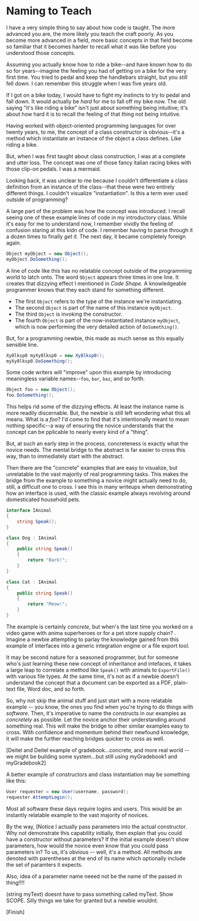 # Naming to Teach

I have a very simple thing to say about how code is taught. The more advanced you are, the more likely you teach the craft poorly. As you become more advanced in a field, more basic concepts in that field become so familiar that it becomes harder to recall what it was like before you understood those concepts. 

Assuming you actually know how to ride a bike--and have known how to do so for years--imagine the feeling you had of getting on a bike for the very first time. You tried to pedal and keep the handlebars straight, but you _still_ fell down. I can remember this struggle when I was five years old. 

If I got on a bike today, I would have to fight my instincts to try to pedal and fall down. It would actually be _hard_ for me to fall off my bike now. The old saying "it's like riding a bike" isn't just about something being intuitive; it's about how hard it is to recall the feeling of that thing not being intuitive.

Having worked with object-oriented programming languages for over twenty years, to me, the concept of a class constructor is obvious--it's a method which instantiate an instance of the object a class defines. Like riding a bike.

But, when I was first taught about class construction, I was at a complete and utter loss. The concept was one of those fancy italian racing bikes with those clip-on pedals. I was a mermaid. 

Looking back, it was unclear to me because I couldn't differentiate a class definition from an instance of the class--that these were two entirely different things. I couldn't visualize "instantiation". Is this a term ever used outside of programming?

A large part of the problem was how the concept was introduced. I recall seeing one of these example lines of code in my introductory class. While it's easy for me to understand now, I remember vividly the feeling of confusion staring at this kidn of code. I remember having to parse through it a dozen times to finally _get it_. The next day, it became completely foreign again.

```C#
Object myObject = new Object();
myObject.DoSomething();
```

A line of code like this has no relatable concept outside of the programming world to latch onto. The word `Object` appears three times in one line. It creates that dizzying effect I mentioned in _Code Shape_. A knowledgeable programmer knows that they each stand for something different.

* The first `Object` refers to the type of the instance we're instantiating.
* The second `Object` is part of the name of this instance `myObject`.
* The third `Object` is invoking the constructor.
* The fourth `Object` is part of the now-instantiated instance `myObject`, which is now performing the very detailed action of `DoSomething()`.

But, for a programming newbie, this made as much sense as this equally sensible line.

```C#
Xy8lksp0 myXy8lksp0 = new Xy8lksp0();
myXy8lksp0.DoSomething();
```

Some code writers will "improve" upon this example by introducing meaningless variable names--`foo`, `bar`, `baz`, and so forth.

```C#
Object foo = new Object();
foo.DoSomething();
```

This helps rid some of the dizzying effects. At least the instance name is more readily discernable. But, the newbie is still left wondering what this all means. What is a _foo_? I'd come to find that it's intentionally meant to mean nothing specific--a way of ensuring the novice understands that the concept can be pplicable to nearly every kind of a "thing". 

But, at such an early step in the process, concreteness is exactly what the novice needs. The mental bridge to the abstract is far easier to cross this way, than to immediately start with the abstract. 

Then there are the "concrete" examples that are easy to visualize, but unrelatable to the vast majority of real programming tasks. This makes the bridge from the example to something a novice might actually need to do, still, a difficult one to cross. I see this in many writeups when demonstrating how an interface is used, with the classic example always revolving around domesticated household pets.

```C#
interface IAnimal
{
    string Speak();
}

class Dog : IAnimal
{
    public string Speak()
    {
        return "Bark!";
    }
}

class Cat : IAnimal
{
    public string Speak()
    {
        return "Meow!";
    }
}
```
The example is certainly _concrete_, but when's the last time you worked on a video game with anima superheroes or for a pet store supply chain? . Imagine a newbie attempting to parlay the knowledge gained from this example of interfaces into a generic integration engine or a file export tool. 

It may be second nature for a seasoned programmer, but for someone who's just learning these new concept of inheritance and intefaces, it takes a large leap to correlate a method like `Speak()` with animals to `ExportFile()` with various file types. At the same time, it's not as if a newbie doesn't understand the concept that a document can be exported as a PDF, plain-text file, Word doc, and so forth.

So, why not skip the animal stuff and just start with a more relatable example -- you know, the ones you find when you're trying to do things with _software_. Then, it's imperative to name the constructs in our examples as _concretely_ as possible. Let the novice anchor their understanding around something real. This will make the bridge to other similar examples easy to cross. With confidence and momentum behind their newfound knowledge, it will make the further reaching bridges quicker to cross as well.

[Deitel and Deitel example of gradebook...concrete, and more real world -- we might be building some system...but still using myGradebook1 and myGradebook2]

A better example of constructors and class instantiation may be something like this:

```C#
User requester = new User(username, password);
requester.AttemptLogin();
```

Most all software these days require logins and users. This would be an instantly relatable example to the vast majority of novices. 

By the way, [Notice I actually pass parameters into the actual constructor. Why not demonstrate this capability initially, then explain that you could have a constructor without parameters? If the initial example doesn't show parameters, how would the novice even know that you could pass parameters in? To us, it's obvious -- well, it's a method. All methods are denoted with parentheses at the end of its name which optionally include the set of paramters it expects.


Also, idea of a parameter name neeed not be the name of the passed in thing!!!!

(string myText) doesnt have to pass something called myText. Show SCOPE. Silly things we take for granted but a newbie wouldnt.

[Finish]


